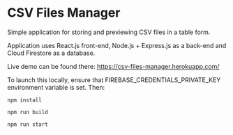 # CSV Files Manager

Simple application for storing and previewing CSV files in a table form.

Application uses React.js front-end, Node.js + Express.js as a back-end and Cloud Firestore as a database.

Live demo can be found there: https://csv-files-manager.herokuapp.com/

To launch this locally, ensure that FIREBASE_CREDENTIALS_PRIVATE_KEY environment variable is set. Then:
```
npm install
```
```
npm run build
```
```
npm run start
```
